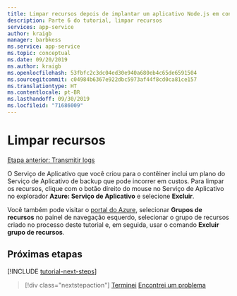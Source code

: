 ```yaml
---
title: Limpar recursos depois de implantar um aplicativo Node.js em contêineres do Visual Studio Code
description: Parte 6 do tutorial, limpar recursos
services: app-service
author: kraigb
manager: barbkess
ms.service: app-service
ms.topic: conceptual
ms.date: 09/20/2019
ms.author: kraigb
ms.openlocfilehash: 53fbfc2c3dc04ed30e940a680eb4c65de6591504
ms.sourcegitcommit: c04984b6367e922dbc5973af44f8cd0ca81ce157
ms.translationtype: HT
ms.contentlocale: pt-BR
ms.lasthandoff: 09/30/2019
ms.locfileid: "71686009"
---
```

# <a name="clean-up-resources"></a>Limpar recursos

[Etapa anterior: Transmitir logs](tutorial-vscode-docker-node-05.md)

O Serviço de Aplicativo que você criou para o contêiner inclui um plano do Serviço de Aplicativo de backup que pode incorrer em custos. Para limpar os recursos, clique com o botão direito do mouse no Serviço de Aplicativo no explorador **Azure: Serviço de Aplicativo** e selecione **Excluir**.

Você também pode visitar o [portal do Azure](https://portal.azure.com), selecionar **Grupos de recursos** no painel de navegação esquerdo, selecionar o grupo de recursos criado no processo deste tutorial e, em seguida, usar o comando **Excluir grupo de recursos**.

## <a name="next-steps"></a>Próximas etapas

[!INCLUDE [tutorial-next-steps](includes/tutorial-next-steps.md)]

> [!div class="nextstepaction"]
> [Terminei](node-howto-deploy-containers.md) [Encontrei um problema](https://www.research.net/r/PWZWZ52?tutorial=node-deployment-docker-extension&step=clean-up-resources)
